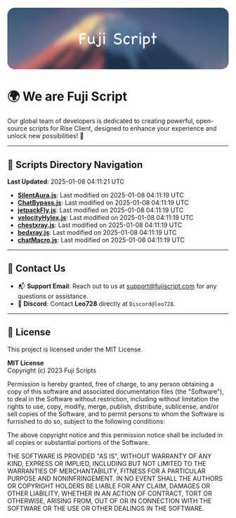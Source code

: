 ![Banner](.github/b.webp)

# 🌍 **We are Fuji Script**

Our global team of developers is dedicated to creating powerful, open-source scripts for Rise Client, designed to enhance your experience and unlock new possibilities! 🌟

---
<!-- SCRIPTS_NAVIGATION_START -->
## 📂 **Scripts Directory Navigation**

**Last Updated**: 2025-01-08 04:11:21 UTC

- **[SilentAura.js](scripts/SilentAura.js)**: Last modified on 2025-01-08 04:11:19 UTC
- **[ChatBypass.js](scripts/ChatBypass.js)**: Last modified on 2025-01-08 04:11:19 UTC
- **[jetpackFly.js](scripts/jetpackFly.js)**: Last modified on 2025-01-08 04:11:19 UTC
- **[velocityHylex.js](scripts/velocityHylex.js)**: Last modified on 2025-01-08 04:11:19 UTC
- **[chestxray.js](scripts/chestxray.js)**: Last modified on 2025-01-08 04:11:19 UTC
- **[bedxray.js](scripts/bedxray.js)**: Last modified on 2025-01-08 04:11:19 UTC
- **[chatMacro.js](scripts/chatMacro.js)**: Last modified on 2025-01-08 04:11:19 UTC

<!-- SCRIPTS_NAVIGATION_END -->

---

## 💬 **Contact Us**  
- 📬 **Support Email**: Reach out to us at [support@fujiscript.com](mailto:support@fujiscript.com) for any questions or assistance.  
- 💬 **Discord**: Contact **Leo728** directly at `Discord@leo728`.

---

## 📜 **License**

This project is licensed under the MIT License.  

**MIT License**  
Copyright (c) 2023 Fuji Scripts  

Permission is hereby granted, free of charge, to any person obtaining a copy of this software and associated documentation files (the "Software"), to deal in the Software without restriction, including without limitation the rights to use, copy, modify, merge, publish, distribute, sublicense, and/or sell copies of the Software, and to permit persons to whom the Software is furnished to do so, subject to the following conditions:  

The above copyright notice and this permission notice shall be included in all copies or substantial portions of the Software.  

THE SOFTWARE IS PROVIDED "AS IS", WITHOUT WARRANTY OF ANY KIND, EXPRESS OR IMPLIED, INCLUDING BUT NOT LIMITED TO THE WARRANTIES OF MERCHANTABILITY, FITNESS FOR A PARTICULAR PURPOSE AND NONINFRINGEMENT. IN NO EVENT SHALL THE AUTHORS OR COPYRIGHT HOLDERS BE LIABLE FOR ANY CLAIM, DAMAGES OR OTHER LIABILITY, WHETHER IN AN ACTION OF CONTRACT, TORT OR OTHERWISE, ARISING FROM, OUT OF OR IN CONNECTION WITH THE SOFTWARE OR THE USE OR OTHER DEALINGS IN THE SOFTWARE.  
